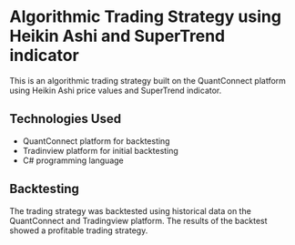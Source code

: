# Algorithmic Trading Strategy using Heikin Ashi and SuperTrend indicator

This is an algorithmic trading strategy built on the QuantConnect platform using Heikin Ashi price values and SuperTrend indicator.

## Technologies Used

* QuantConnect platform for backtesting
* Tradinview platform for initial backtesting
* C# programming language

## Backtesting

The trading strategy was backtested using historical data on the QuantConnect and Tradingview platform. The results of the backtest showed a profitable trading strategy.
